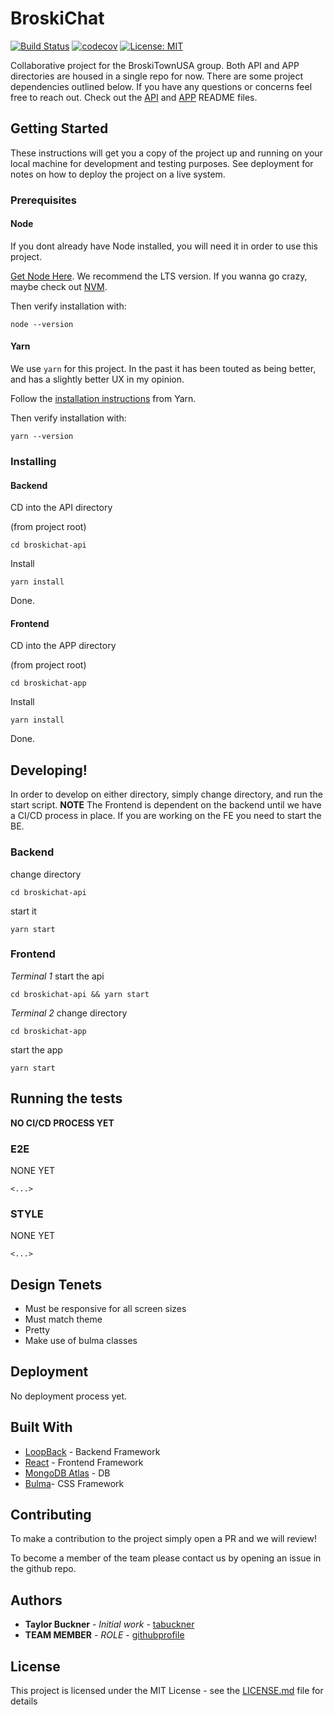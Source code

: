 # BroskiChat
[![Build Status](https://travis-ci.com/tabuckner/broskichat.svg?branch=develop)](https://travis-ci.com/tabuckner/broskichat)
[![codecov](https://codecov.io/gh/tabuckner/broskichat/branch/develop/graph/badge.svg)](https://codecov.io/gh/tabuckner/broskichat)
[![License: MIT](https://img.shields.io/badge/License-MIT-yellow.svg)](https://opensource.org/licenses/MIT)


Collaborative project for the BroskiTownUSA group. Both API and APP directories are housed in a single repo for now. There are some project dependencies outlined below. If you have any questions or concerns feel free to reach out. Check out the [API](broskichat-api/README.md) and [APP](broskichat-app/README.md) README files.

## Getting Started

These instructions will get you a copy of the project up and running on your local machine for development and testing purposes. See deployment for notes on how to deploy the project on a live system.

### Prerequisites

#### Node
If you dont already have Node installed, you will need it in order to use this project.

[Get Node Here](https://nodejs.org/en/download/). We recommend the LTS version. If you wanna go crazy, maybe check out [NVM](https://github.com/creationix/nvm/blob/master/README.md).

Then verify installation with: 
```
node --version
```

#### Yarn
We use `yarn` for this project. In the past it has been touted as being better, and has a slightly better UX in my opinion. 

Follow the [installation instructions](https://yarnpkg.com/lang/en/docs/install/#debian-stable) from Yarn.

Then verify installation with:

```
yarn --version
```

### Installing

#### Backend

CD into the API directory

(from project root)

```
cd broskichat-api
```

Install

```
yarn install
```

Done.

#### Frontend

CD into the APP directory

(from project root)
```
cd broskichat-app
```

Install

```
yarn install
```

Done.

## Developing!
In order to develop on either directory, simply change directory, and run the start script. 
**NOTE** The Frontend is dependent on the backend until we have a CI/CD process in place. If you are working on the FE you need to start the BE. 

### Backend

change directory
```
cd broskichat-api
```

start it
```
yarn start
```

### Frontend

*Terminal 1*
start the api
```
cd broskichat-api && yarn start
```

*Terminal 2*
change directory
```
cd broskichat-app
```

start the app
```
yarn start
```


## Running the tests

**NO CI/CD PROCESS YET**

### E2E

NONE YET

```
<...>
```

### STYLE

NONE YET

```
<...>
```

## Design Tenets

* Must be responsive for all screen sizes
* Must match theme
* Pretty
* Make use of bulma classes

## Deployment

No deployment process yet.

## Built With

* [LoopBack](https://loopback.io/) - Backend Framework
* [React](https://reactjs.org/) - Frontend Framework
* [MongoDB Atlas](https://www.mongodb.com/cloud/atlas) - DB
* [Bulma](https://bulma.io/)- CSS Framework

## Contributing

To make a contribution to the project simply open a PR and we will review!

To become a member of the team please contact us by opening an issue in the github repo. 

## Authors

* **Taylor Buckner** - *Initial work* - [tabuckner](https://github.com/tabuckner)
* **TEAM MEMBER** - *ROLE* - [githubprofile](#)

## License

This project is licensed under the MIT License - see the [LICENSE.md](LICENSE.md) file for details
